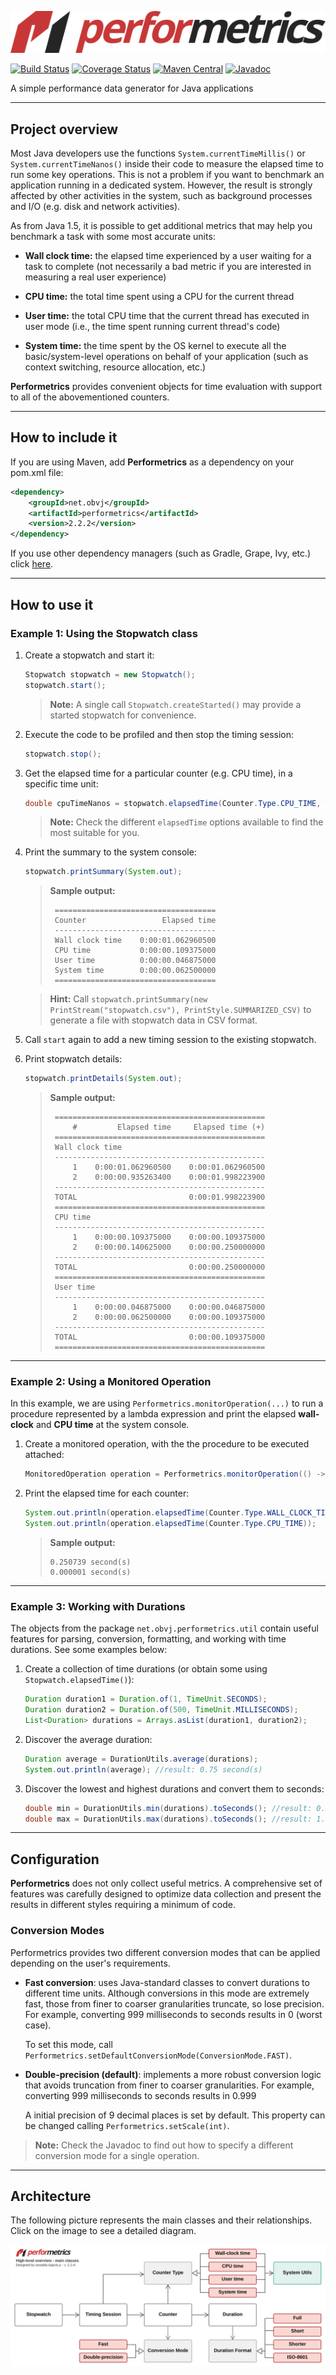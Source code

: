 ![Performetrics logo](resources/performetrics_logo.svg)

[![Build Status](https://travis-ci.org/oswaldobapvicjr/performetrics.svg?branch=master)](https://travis-ci.org/oswaldobapvicjr/performetrics)
[![Coverage Status](https://coveralls.io/repos/github/oswaldobapvicjr/performetrics/badge.svg?branch=master)](https://coveralls.io/github/oswaldobapvicjr/performetrics?branch=master)
[![Maven Central](https://maven-badges.herokuapp.com/maven-central/net.obvj/performetrics/badge.svg)](https://maven-badges.herokuapp.com/maven-central/net.obvj/performetrics)
[![Javadoc](https://javadoc.io/badge2/net.obvj/performetrics/javadoc.svg)](https://javadoc.io/doc/net.obvj/performetrics)

A simple performance data generator for Java applications

---

## Project overview

Most Java developers use the functions `System.currentTimeMillis()` or `System.currentTimeNanos()` inside their code to measure the elapsed time to run some key operations. This is not a problem if you want to benchmark an application running in a dedicated system. However, the result is strongly affected by other activities in the system, such as background processes and I/O (e.g. disk and network activities).

As from Java 1.5, it is possible to get additional metrics that may help you benchmark a task with some most accurate units:

- **Wall clock time:** the elapsed time experienced by a user waiting for a task to complete (not necessarily a bad metric if you are interested in measuring a real user experience)

- **CPU time:** the total time spent using a CPU for the current thread

- **User time:** the total CPU time that the current thread has executed in user mode (i.e., the time spent running current thread's  code)

- **System time:** the time spent by the OS kernel to execute all the basic/system-level operations on behalf of your application (such as context switching, resource allocation, etc.)

**Performetrics** provides convenient objects for time evaluation with support to all of the abovementioned counters.

---

## How to include it

If you are using Maven, add **Performetrics** as a dependency on your pom.xml file:

```xml
<dependency>
    <groupId>net.obvj</groupId>
    <artifactId>performetrics</artifactId>
    <version>2.2.2</version>
</dependency>
```

If you use other dependency managers (such as Gradle, Grape, Ivy, etc.) click [here](https://maven-badges.herokuapp.com/maven-central/net.obvj/performetrics).

---

## How to use it

### Example 1: Using the Stopwatch class

1. Create a stopwatch and start it:

    ```java
    Stopwatch stopwatch = new Stopwatch();
    stopwatch.start();
    ```

    > **Note:** A single call `Stopwatch.createStarted()` may provide a started stopwatch for convenience.

2. Execute the code to be profiled and then stop the timing session:

    ```java
    stopwatch.stop();
    ```

3. Get the elapsed time for a particular counter (e.g. CPU time), in a specific time unit:

    ```java
    double cpuTimeNanos = stopwatch.elapsedTime(Counter.Type.CPU_TIME, TimeUnit.NANOSECONDS);
    ```

    > **Note:** Check the different `elapsedTime` options available to find the most suitable for you.

4. Print the summary to the system console:

    ```java
    stopwatch.printSummary(System.out);
    ```

    > **Sample output:**
    >
    > ````
    >  ====================================
    >  Counter                 Elapsed time
    >  ------------------------------------
    >  Wall clock time    0:00:01.062960500
    >  CPU time           0:00:00.109375000
    >  User time          0:00:00.046875000
    >  System time        0:00:00.062500000
    >  ====================================
    > ````

    > **Hint:** Call `stopwatch.printSummary(new PrintStream("stopwatch.csv"), PrintStyle.SUMMARIZED_CSV)` to generate a file with stopwatch data in CSV format.

5. Call `start` again to add a new timing session to the existing stopwatch.

6. Print stopwatch details:

    ```java
    stopwatch.printDetails(System.out);
    ```

    > **Sample output:**
    >
    > ````
    >  ===============================================
    >      #         Elapsed time     Elapsed time (+)
    >  ===============================================
    >  Wall clock time
    >  -----------------------------------------------
    >      1    0:00:01.062960500    0:00:01.062960500
    >      2    0:00:00.935263400    0:00:01.998223900
    >  -----------------------------------------------
    >  TOTAL                         0:00:01.998223900
    >  ===============================================
    >  CPU time
    >  -----------------------------------------------
    >      1    0:00:00.109375000    0:00:00.109375000
    >      2    0:00:00.140625000    0:00:00.250000000
    >  -----------------------------------------------
    >  TOTAL                         0:00:00.250000000
    >  ===============================================
    >  User time
    >  -----------------------------------------------
    >      1    0:00:00.046875000    0:00:00.046875000
    >      2    0:00:00.062500000    0:00:00.109375000
    >  -----------------------------------------------
    >  TOTAL                         0:00:00.109375000
    >  ===============================================
    > ````

---

### Example 2: Using a Monitored Operation

In this example, we are using `Performetrics.monitorOperation(...)` to run a procedure represented by a lambda expression and print the elapsed **wall-clock** and **CPU time** at the system console.

1. Create a monitored operation, with the the procedure to be executed attached:

    ```java
    MonitoredOperation operation = Performetrics.monitorOperation(() -> myObject.doStuff());
    ```

2. Print the elapsed time for each counter:

    ```java
    System.out.println(operation.elapsedTime(Counter.Type.WALL_CLOCK_TIME));
    System.out.println(operation.elapsedTime(Counter.Type.CPU_TIME));
    ```
    > **Sample output:**
    >
    > ````
    > 0.250739 second(s)
    > 0.000001 second(s)
    > ````

---

### Example 3: Working with Durations

The objects from the package `net.obvj.performetrics.util` contain useful features for parsing, conversion, formatting, and working with time durations. See some examples below:

1. Create a collection of time durations (or obtain some using `Stopwatch.elapsedTime()`):

    ```java
    Duration duration1 = Duration.of(1, TimeUnit.SECONDS);
    Duration duration2 = Duration.of(500, TimeUnit.MILLISECONDS);
    List<Duration> durations = Arrays.asList(duration1, duration2);
    ```

2. Discover the average duration:

    ```java
    Duration average = DurationUtils.average(durations);
    System.out.println(average); //result: 0.75 second(s)
    ```

2. Discover the lowest and highest durations and convert them to seconds:

    ```java
    double min = DurationUtils.min(durations).toSeconds(); //result: 0.5
    double max = DurationUtils.max(durations).toSeconds(); //result: 1.0
    ```

---
    
## Configuration

**Performetrics** does not only collect useful metrics. A comprehensive set of features was carefully designed to optimize data collection and present the results in different styles requiring a minimum of code.

### Conversion Modes

Performetrics provides two different conversion modes that can be applied depending on the user's requirements.

* **Fast conversion**: uses Java-standard classes to convert durations to different time units. Although conversions in this mode are extremely fast, those from finer to coarser granularities truncate, so lose precision. For example, converting 999 milliseconds to seconds results in 0 (worst case).

  To set this mode, call `Performetrics.setDefaultConversionMode(ConversionMode.FAST)`.  

* **Double-precision (default)**: implements a more robust conversion logic that avoids truncation from finer to coarser granularities. For example, converting 999 milliseconds to seconds results in 0.999

  A initial precision of 9 decimal places is set by default. This property can be changed calling `Performetrics.setScale(int)`.

> **Note:** Check the Javadoc to find out how to specify a different conversion mode for a single operation.

---

## Architecture

The following picture represents the main classes and their relationships. Click on the image to see a detailed diagram.

[![High-level classes overview](resources/High-level%20overview%20-%20v2.2-A.svg)](resources/Detailed%20class%20diagram%20-%20v2.2-B.svg)
